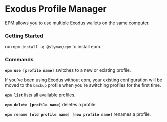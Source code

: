 # Exodus Profile Manager

EPM allows you to use multiple Exodus wallets on the same computer.

### Getting Started

run `npm install -g @slymax/epm` to install epm.

### Commands

**`epm use [profile name]`** switches to a new or existing profile.

If you've been using Exodus without epm, your existing configuration will be moved to the `backup` profile when you're switching profiles for the first time.

**`epm list`** lists all available profiles.

**`epm delete [profile name]`** deletes a profile.

**`epm rename [old profile name] [new profile name]`** renames a profile.
